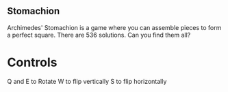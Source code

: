 ## Stomachion ##

Archimedes' Stomachion is a game where you can assemble pieces to form a perfect square. There are 536 solutions. Can you find them all?

# Controls #
Q and E to Rotate
W to flip vertically
S to flip horizontally
